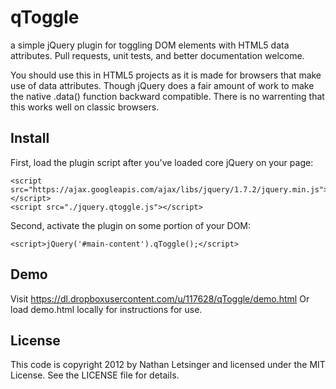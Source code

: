 # qToggle

a simple jQuery plugin for toggling DOM elements with HTML5 data attributes.
Pull requests, unit tests, and better documentation welcome.

You should use this in HTML5 projects as it is made for browsers that make use of data attributes. Though jQuery does a fair amount of work to make the native .data() function backward compatible. There is no warrenting that this works well on classic browsers.

## Install

First, load the plugin script after you've loaded core jQuery on your page:

```
<script src="https://ajax.googleapis.com/ajax/libs/jquery/1.7.2/jquery.min.js"></script>
<script src="./jquery.qtoggle.js"></script>
```


Second, activate the plugin on some portion of your DOM:

`<script>jQuery('#main-content').qToggle();</script>`

## Demo
Visit https://dl.dropboxusercontent.com/u/117628/qToggle/demo.html
Or load demo.html locally for instructions for use.

## License

This code is copyright 2012 by Nathan Letsinger and licensed under the MIT License. See the LICENSE file for details.
